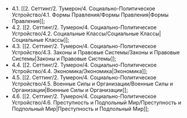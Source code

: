 - 4.1. [[2. Сеттинг/2. Тумерон/4. Социально-Политическое Устройство/4.1. Формы Правления/Формы Правления|Формы Правления]];
- 4.2. [[2. Сеттинг/2. Тумерон/4. Социально-Политическое Устройство/4.2. Социальные Классы/Социальные Классы|Социальные Классы]];
- 4.3. [[2. Сеттинг/2. Тумерон/4. Социально-Политическое Устройство/4.3. Законы и Правовые Системы/Законы и Правовые Системы|Законы и Правовые Системы]];
- 4.4. [[2. Сеттинг/2. Тумерон/4. Социально-Политическое Устройство/4.4. Экономика/Экономика|Экономика]];
- 4.5. [[2. Сеттинг/2. Тумерон/4. Социально-Политическое Устройство/4.5. Военные Силы и Организации/Военные Силы и Организации|Военные Силы и Организации]];
- 4.6. [[2. Сеттинг/2. Тумерон/4. Социально-Политическое Устройство/4.6. Преступность и Подпольный Мир/Преступность и Подпольный Мир|Преступность и Подпольный Мир]];
